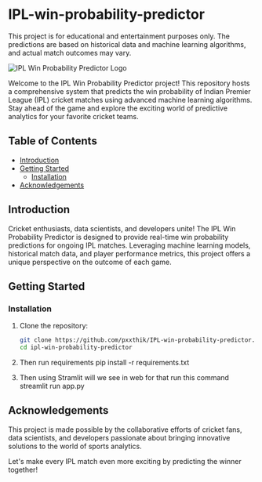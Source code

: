 # IPL-win-probability-predictor
This project is for educational and entertainment purposes only. The predictions are based on historical data and machine learning algorithms, and actual match outcomes may vary.

![IPL Win Probability Predictor Logo](https://i.ytimg.com/vi/Ok_zkfWC0gI/hq720.jpg?sqp=-oaymwEcCNAFEJQDSFXyq4qpAw4IARUAAIhCGAFwAcABBg==&rs=AOn4CLB8U3hJtojeKVmbU1NDQoqh6esjRA)

Welcome to the IPL Win Probability Predictor project! This repository hosts a comprehensive system that predicts the win probability of Indian Premier League (IPL) cricket matches using advanced machine learning algorithms. Stay ahead of the game and explore the exciting world of predictive analytics for your favorite cricket teams.

## Table of Contents

- [Introduction](#introduction)
- [Getting Started](#getting-started)
  - [Installation](#installation)
- [Acknowledgements](#acknowledgements)

## Introduction

Cricket enthusiasts, data scientists, and developers unite! The IPL Win Probability Predictor is designed to provide real-time win probability predictions for ongoing IPL matches. Leveraging machine learning models, historical match data, and player performance metrics, this project offers a unique perspective on the outcome of each game.

## Getting Started

### Installation

1. Clone the repository:

    ```bash
    git clone https://github.com/pxxthik/IPL-win-probability-predictor.git
    cd ipl-win-probability-predictor
    ```
2. Then run requirements 
   pip install -r requirements.txt
3. Then using Stramlit will we see in web for that run this command
    streamlit run app.py


## Acknowledgements

This project is made possible by the collaborative efforts of cricket fans, data scientists, and developers passionate about bringing innovative solutions to the world of sports analytics.

Let's make every IPL match even more exciting by predicting the winner together! 
